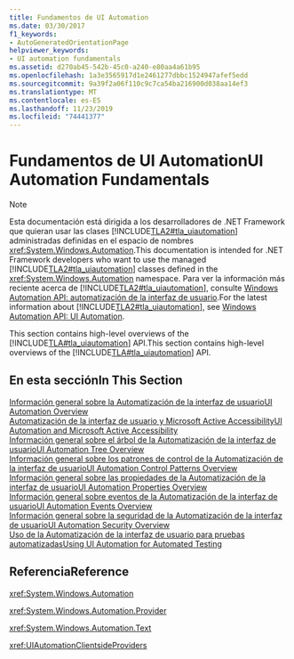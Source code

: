 ```yaml
---
title: Fundamentos de UI Automation
ms.date: 03/30/2017
f1_keywords:
- AutoGeneratedOrientationPage
helpviewer_keywords:
- UI automation fundamentals
ms.assetid: d270ab45-542b-45c0-a240-e80aa4a61b95
ms.openlocfilehash: 1a3e3565917d1e2461277dbbc1524947afef5edd
ms.sourcegitcommit: 9a39f2a06f110c9c7ca54ba216900d038aa14ef3
ms.translationtype: MT
ms.contentlocale: es-ES
ms.lasthandoff: 11/23/2019
ms.locfileid: "74441377"
---
```

# <a name="ui-automation-fundamentals"></a><span data-ttu-id="70c04-102">Fundamentos de UI Automation</span><span class="sxs-lookup"><span data-stu-id="70c04-102">UI Automation Fundamentals</span></span>
> [!NOTE]
> <span data-ttu-id="70c04-103">Esta documentación está dirigida a los desarrolladores de .NET Framework que quieran usar las clases [!INCLUDE[TLA2#tla_uiautomation](../../../includes/tla2sharptla-uiautomation-md.md)] administradas definidas en el espacio de nombres <xref:System.Windows.Automation>.</span><span class="sxs-lookup"><span data-stu-id="70c04-103">This documentation is intended for .NET Framework developers who want to use the managed [!INCLUDE[TLA2#tla_uiautomation](../../../includes/tla2sharptla-uiautomation-md.md)] classes defined in the <xref:System.Windows.Automation> namespace.</span></span> <span data-ttu-id="70c04-104">Para ver la información más reciente acerca de [!INCLUDE[TLA2#tla_uiautomation](../../../includes/tla2sharptla-uiautomation-md.md)], consulte [Windows Automation API: automatización de la interfaz de usuario](/windows/win32/winauto/entry-uiauto-win32).</span><span class="sxs-lookup"><span data-stu-id="70c04-104">For the latest information about [!INCLUDE[TLA2#tla_uiautomation](../../../includes/tla2sharptla-uiautomation-md.md)], see [Windows Automation API: UI Automation](/windows/win32/winauto/entry-uiauto-win32).</span></span>  
  
 <span data-ttu-id="70c04-105">This section contains high-level overviews of the [!INCLUDE[TLA#tla_uiautomation](../../../includes/tlasharptla-uiautomation-md.md)] API.</span><span class="sxs-lookup"><span data-stu-id="70c04-105">This section contains high-level overviews of the [!INCLUDE[TLA#tla_uiautomation](../../../includes/tlasharptla-uiautomation-md.md)] API.</span></span>  
  
## <a name="in-this-section"></a><span data-ttu-id="70c04-106">En esta sección</span><span class="sxs-lookup"><span data-stu-id="70c04-106">In This Section</span></span>  
 [<span data-ttu-id="70c04-107">Información general sobre la Automatización de la interfaz de usuario</span><span class="sxs-lookup"><span data-stu-id="70c04-107">UI Automation Overview</span></span>](ui-automation-overview.md)  
 [<span data-ttu-id="70c04-108">Automatización de la interfaz de usuario y Microsoft Active Accessibility</span><span class="sxs-lookup"><span data-stu-id="70c04-108">UI Automation and Microsoft Active Accessibility</span></span>](ui-automation-and-microsoft-active-accessibility.md)  
 [<span data-ttu-id="70c04-109">Información general sobre el árbol de la Automatización de la interfaz de usuario</span><span class="sxs-lookup"><span data-stu-id="70c04-109">UI Automation Tree Overview</span></span>](ui-automation-tree-overview.md)  
 [<span data-ttu-id="70c04-110">Información general sobre los patrones de control de la Automatización de la interfaz de usuario</span><span class="sxs-lookup"><span data-stu-id="70c04-110">UI Automation Control Patterns Overview</span></span>](ui-automation-control-patterns-overview.md)  
 [<span data-ttu-id="70c04-111">Información general sobre las propiedades de la Automatización de la interfaz de usuario</span><span class="sxs-lookup"><span data-stu-id="70c04-111">UI Automation Properties Overview</span></span>](ui-automation-properties-overview.md)  
 [<span data-ttu-id="70c04-112">Información general sobre eventos de la Automatización de la interfaz de usuario</span><span class="sxs-lookup"><span data-stu-id="70c04-112">UI Automation Events Overview</span></span>](ui-automation-events-overview.md)  
 [<span data-ttu-id="70c04-113">Información general sobre la seguridad de la Automatización de la interfaz de usuario</span><span class="sxs-lookup"><span data-stu-id="70c04-113">UI Automation Security Overview</span></span>](ui-automation-security-overview.md)  
 [<span data-ttu-id="70c04-114">Uso de la Automatización de la interfaz de usuario para pruebas automatizadas</span><span class="sxs-lookup"><span data-stu-id="70c04-114">Using UI Automation for Automated Testing</span></span>](using-ui-automation-for-automated-testing.md)  
  
## <a name="reference"></a><span data-ttu-id="70c04-115">Referencia</span><span class="sxs-lookup"><span data-stu-id="70c04-115">Reference</span></span>  
 <xref:System.Windows.Automation>  
  
 <xref:System.Windows.Automation.Provider>  
  
 <xref:System.Windows.Automation.Text>  
  
 <xref:UIAutomationClientsideProviders>
